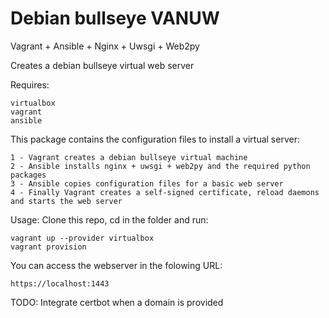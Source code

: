 #  Debian bullseye VANUW
Vagrant + Ansible + Nginx + Uwsgi + Web2py

Creates a debian bullseye virtual web server

Requires:
 
	virtualbox
 	vagrant
 	ansible
 
This package contains the configuration files to install a virtual server: 

	1 - Vagrant creates a debian bullseye virtual machine
 	2 - Ansible installs nginx + uwsgi + web2py and the required python packages
	3 - Ansible copies configuration files for a basic web server
 	4 - Finally Vagrant creates a self-signed certificate, reload daemons and starts the web server

Usage:
  Clone this repo, cd in the folder and run:
    
	vagrant up --provider virtualbox
 	vagrant provision
 
 You can access the webserver in the folowing URL:
 
 	https://localhost:1443
 
 TODO:
 	Integrate certbot when a domain is provided
